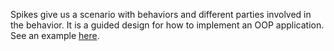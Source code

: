 Spikes give us a scenario with behaviors and different parties involved in the behavior. It is a guided design for how to implement an OOP application. See an example [here](../sample-code/spike-dentist-office.md).

